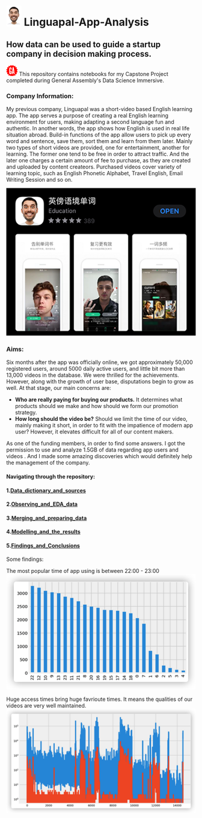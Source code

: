 # <img src="pictures/Logo.png" width="40">  Linguapal-App-Analysis
## How data can be used to guide a startup company in decision making process.


<img src="pictures/GA_logo.png" width="30"> This repository contains notebooks for my Capstone Project completed during General Assembly's Data Science Immersive.


### Company Information:


My previous company, Linguapal was a short-video based English learning app. The app serves a purpose of creating a real English learning environment for users, making adapting a second language fun and authentic. In another words, the app shows how English is used in real life situation abroad. Build-in functions of the app allow users to pick up every word and sentence, save them, sort them and learn from them later. Mainly two types of short videos are provided, one for entertainment, another for learning. The former one tend to be free in order to attract traffic. And the later one charges a certain amount of fee to purchase, as they are created and uploaded by content createors. Purchased videos cover variety of learning topic, such as English Phonetic Alphabet,  Travel English, Email Writing Session and so on. 


<img src="pictures/Linguapal_logo.png" width="600">


### Aims:

Six months after the app was officially online, we got approximately 50,000 registered users, around 5000 daily active users, and little bit more than 13,000 videos in the database. We were thrilled for the achievements. However, along with the growth of user base, disputations begin to grow as well. At that stage, our main concerns are:

* **Who are really paying for buying our products.** It determines what products should we make and how should we form our promotion strategy. 
*  __How long should the video be?__  Should we limit the time of our video, mainly making it short, in order to fit with the impatience of modern app user? However, it elevates difficult for all of our content makers.


As one of the funding members, in order to find some answers. I got the permission to use and analyze 1.5GB of data regarding app users and videos . And I made some amazing discoveries which would definitely help the management of the company.


#### Navigating through the repository:
#### 1.[Data_dictionary_and_sources](https://github.com/paxton615/Linguapal-Analysis/tree/master/data_dictionary_and_sources)


#### 2.[Observing_and_EDA_data](https://github.com/paxton615/Linguapal-Analysis/tree/master/Observing_and_EDA)

 
#### 3.[Merging_and_preparing_data](https://github.com/paxton615/Linguapal-Analysis/tree/master/Merging_and_preparing_data)


#### 4.[Modelling_and_the_results](https://github.com/paxton615/Linguapal-Analysis/tree/master/Modelling)


#### 5.[Findings_and_Conclusions](https://github.com/paxton615/Linguapal-Analysis/tree/master/Findings_and_conclusions)


Some findings:

The most popular time of app using is between 22:00 - 23:00 
<img src="pictures/time_of_app_using.png" width="600">

Huge access times bring huge favrioute times. It means the qualities of our videos are very well maintained.
<img src="pictures/traffic_to_fav.png" width="600"> 



